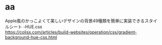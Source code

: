 # aa

Apple風のかっこよくて美しいデザインの背景49種類を簡単に実装できるスタイルシート -HUE.css  
<https://coliss.com/articles/build-websites/operation/css/gradient-background-hue-css.html>
